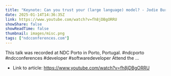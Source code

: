 ```yaml
---
title: "Keynote: Can you trust your (large language) model? - Jodie Burchell - NDC Porto 2024"
date: 2025-01-14T14:36:35Z
link: https://www.youtube.com/watch?v=fh8jDBgORRU
showShare: false
showReadTime: false
thumbnail: images/misc.png
tags: ["ndcconferences.com"]
---
```

This talk was recorded at NDC Porto in Porto, Portugal. #ndcporto #ndcconferences #developer #softwaredeveloper Attend the ...

- Link to article: https://www.youtube.com/watch?v=fh8jDBgORRU